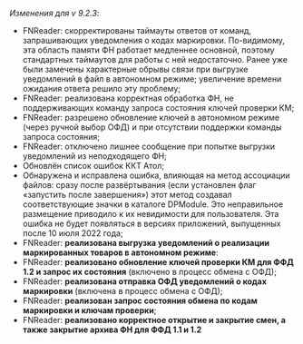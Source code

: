 _Изменения для v 9.2.3_:
- FNReader: скорректированы таймауты ответов от команд, запрашивающих уведомления о кодах маркировки. По-видимому, эта область памяти ФН работает медленнее основной, поэтому стандартных таймаутов для работы с ней недостаточно. Ранее уже были замечены характерные обрывы связи при выгрузке уведомлений в файл в автономном режиме; увеличение времени ожидания ответа решило эту проблему;
- FNReader: реализована корректная обработка ФН, не поддерживающих команду запроса состояния ключей проверки КМ;
- FNReader: разрешено обновление ключей в автономном режиме (через ручной выбор ОФД) и при отсутствии поддержки команды запроса состояния;
- FNReader: отключено лишнее сообщение при попытке выгрузки уведомлений из неподходящего ФН;
- Обновлён список ошибок ККТ Атол;
- Обнаружена и исправлена ошибка, влияющая на метод ассоциации файлов: сразу после развёртывания (если установлен флаг «запустить после завершения») этот метод создавал соответствующие значки в каталоге DPModule. Это неправильное размещение приводило к их невидимости для пользователя. Эта ошибка не будет появляться в версиях приложений, выпущенных после 10 июля 2022 года;
- FNReader: **реализована выгрузка уведомлений о реализации маркированных товаров в автономном режиме**:
- FNReader: **реализовано обновление ключей проверки КМ для ФФД 1.2 и запрос их состояния** (включено в процесс обмена с ОФД);
- FNReader: **реализована отправка ОФД уведомлений о кодах маркировки** (включена в процесс обмена с ОФД);
- FNReader: **реализован запрос состояния обмена по кодам маркировки и ключам проверки**;
- FNReader: **реализовано корректное открытие и закрытие смен, а также закрытие архива ФН для ФФД 1.1 и 1.2**
